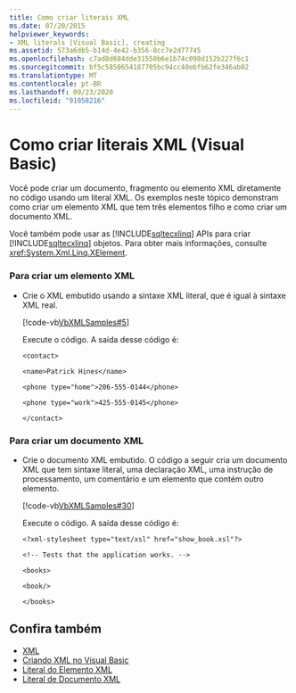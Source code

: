 ```yaml
---
title: Como criar literais XML
ms.date: 07/20/2015
helpviewer_keywords:
- XML literals [Visual Basic], creating
ms.assetid: 573a6db5-b14d-4e42-b356-8cc7e2d77745
ms.openlocfilehash: c7ad8d684dde31550b6e1b74c098d152b227f6c1
ms.sourcegitcommit: bf5c5850654187705bc94cc40ebfb62fe346ab02
ms.translationtype: MT
ms.contentlocale: pt-BR
ms.lasthandoff: 09/23/2020
ms.locfileid: "91058216"
---
```

# <a name="how-to-create-xml-literals-visual-basic"></a>Como criar literais XML (Visual Basic)

Você pode criar um documento, fragmento ou elemento XML diretamente no código usando um literal XML. Os exemplos neste tópico demonstram como criar um elemento XML que tem três elementos filho e como criar um documento XML.  
  
 Você também pode usar as [!INCLUDE[sqltecxlinq](~/includes/sqltecxlinq-md.md)] APIs para criar [!INCLUDE[sqltecxlinq](~/includes/sqltecxlinq-md.md)] objetos. Para obter mais informações, consulte <xref:System.Xml.Linq.XElement>.  
  
### <a name="to-create-an-xml-element"></a>Para criar um elemento XML  
  
- Crie o XML embutido usando a sintaxe XML literal, que é igual à sintaxe XML real.  
  
     [!code-vb[VbXMLSamples#5](~/samples/snippets/visualbasic/VS_Snippets_VBCSharp/VbXMLSamples/VB/XMLSamples2.vb#5)]  
  
     Execute o código. A saída desse código é:  
  
     `<contact>`  
  
     `<name>Patrick Hines</name>`  
  
     `<phone type="home">206-555-0144</phone>`  
  
     `<phone type="work">425-555-0145</phone>`  
  
     `</contact>`  
  
### <a name="to-create-an-xml-document"></a>Para criar um documento XML  
  
- Crie o documento XML embutido. O código a seguir cria um documento XML que tem sintaxe literal, uma declaração XML, uma instrução de processamento, um comentário e um elemento que contém outro elemento.  
  
     [!code-vb[VbXMLSamples#30](~/samples/snippets/visualbasic/VS_Snippets_VBCSharp/VbXMLSamples/VB/XMLSamples13.vb#30)]  
  
     Execute o código. A saída desse código é:  
  
     `<?xml-stylesheet type="text/xsl" href="show_book.xsl"?>`  
  
     `<!-- Tests that the application works. -->`  
  
     `<books>`  
  
     `<book/>`  
  
     `</books>`  
  
## <a name="see-also"></a>Confira também

- [XML](index.md)
- [Criando XML no Visual Basic](creating-xml.md)
- [Literal do Elemento XML](../../../language-reference/xml-literals/xml-element-literal.md)
- [Literal de Documento XML](../../../language-reference/xml-literals/xml-document-literal.md)
